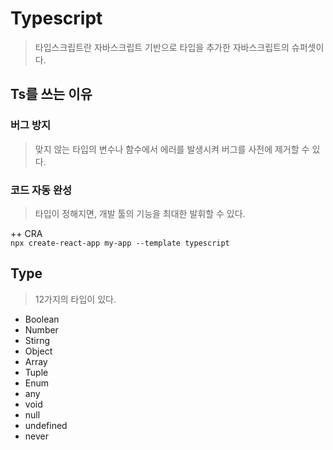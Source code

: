 # Typescript

> 타입스크립트란 자바스크립트 기반으로 타입을 추가한 자바스크립트의 슈퍼셋이다.

## Ts를 쓰는 이유

### 버그 방지

> 맞지 않는 타입의 변수나 함수에서 에러를 발생시켜 버그를 사전에 제거할 수 있다.

### 코드 자동 완성

> 타입이 정해지면, 개발 툴의 기능을 최대한 발휘할 수 있다.

++ CRA  
`npx create-react-app my-app --template typescript`

## Type

> 12가지의 타입이 있다.

- Boolean
- Number
- Stirng
- Object
- Array
- Tuple
- Enum
- any
- void
- null
- undefined
- never

